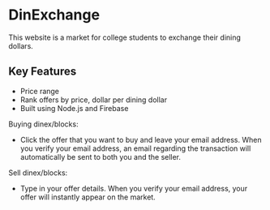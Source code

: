 # DinExchange
This website is a market for college students to exchange their dining dollars.

## Key Features
- Price range
- Rank offers by price, dollar per dining dollar
- Built using Node.js and Firebase

Buying dinex/blocks:

- Click the offer that you want to buy and leave your email address. When you verify your email address, an email regarding the transaction will automatically be sent to both you and the seller.

Sell dinex/blocks:

- Type in your offer details. When you verify your email address, your offer will instantly appear on the market.
